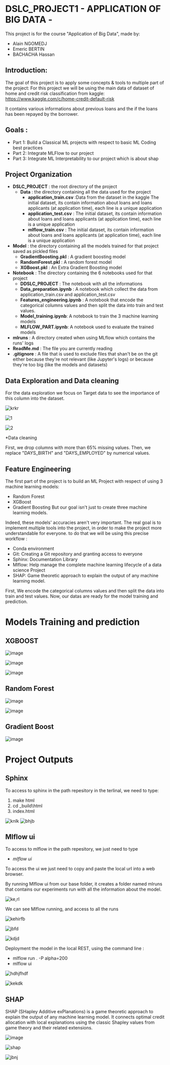 # DSLC_PROJECT1 - APPLICATION OF BIG DATA -

This project is for the course "Application of Big Data", made by:

* Alain NGOMEDJ
* Emeric BERTIN
* BACHACHA Hassan


## Introduction:

The goal of this project is to apply some concepts & tools to multiple part of the project:
For this project we will be using the main data of dataset of home and credit risk classification from kaggle:
                                  https://www.kaggle.com/c/home-credit-default-risk

It contains various informations about previous loans and the if the loans has been repayed by the borrower.

## Goals :

* Part 1: Build a Classical ML projects with respect to basic ML Coding best practices
* Part 2: Integrate MLFlow to our project
* Part 3: Integrate ML Interpretability to our project which is about shap


## Project Organization

* __DSLC_PROJECT__ : the root directory of the project
  * __Data__ : the directory containing all the data used for the project
    * __application_train.csv__ :Data from the dataset in the kaggle The initial dataset, its contain information about loans and loans applicants (at application time), each line is a unique application
    * __application_test.csv__ : The initial dataset, its contain information about loans and loans applicants (at application time), each line is a unique application
    * __mlflow_train.csv__ : The initial dataset, its contain information about loans and loans applicants (at application time), each line is a unique application
* __Model__ : the directory containing all the models trained for that project saved as pickled files
  * __GradientBoosting.pkl__ : A gradient boosting model
  * __RandomForest.pkl__ : A random forest model
  * __XGBoost.pkl__ : An Extra Gradient Boosting model
* __Notebook__ : The directory containing the 6 notebooks used for that project
  * __DDSLC_PROJECT__ : The notebook with all the informations
  * __Data_preparation.ipynb__ : A notebook which collect the data from application_train.csv and application_test.csv
  * __Features_engineering.ipynb__ : A notebook that encode the categorical columns values and then split the data into train and test values. 
  * __Model_training.ipynb__: A notebook to train the 3 machine learning models
  * __MLFLOW_PART.ipynb__: A notebook used to evaluate the trained models
* __mlruns__ : A directory created when using MLflow which contains the runs' logs
* __ReadMe.md__ : The file you are currently reading
* __.gitignore__ : A file that is used to exclude files that shan't be on the git either because they're not relevant (like Jupyter's logs) or because they're too big (like the models and datasets)

## Data Exploration and Data cleaning

For the data exploration we focus on Target data to see the importance of this column into the dataset.

![krkr](https://user-images.githubusercontent.com/93646318/143035504-4fd45f32-fe80-408f-938f-7001642b46c0.PNG)

![1](https://user-images.githubusercontent.com/93646318/143035522-9b91be5b-9852-437a-9a29-538f3729efb9.PNG)

![2](https://user-images.githubusercontent.com/93646318/143035551-f8b924f8-f893-48c0-95cd-e5221c59d488.PNG)


*Data cleaning

First, we drop columns with more than 65% missing values. Then, we replace "DAYS_BIRTH" and "DAYS_EMPLOYED" by numerical values.

## Feature Engineering

The first part of the project is to build an ML Project with respect of using 3 machine learning models:
* Random Forest
* XGBoost
* Gradient Boosting
But our goal isn't just to create three machine learning models. 

Indeed, these models' accuracies aren't very important. 
The real goal is to implement multiple tools into the project, in order to make the project more understandable for everyone.
to do that we will be using this precise workflow :

* Conda environment
* Git: Creating a Git repository and granting access to everyone
* Sphinx: Documentation Library 
* Mlflow: Help manage the complete machine learning lifecycle of a data science Project
* SHAP: Game theoretic approach to explain the output of any machine learning model.

First, We encode the categorical columns values and then split the data into train and test values. 
Now, our datas are ready for the model training and prediction.

# Models Training and prediction

## XGBOOST

![image](https://user-images.githubusercontent.com/93646318/143036266-eca2d339-cd3c-41a0-b6b0-16fde59b9d6a.png)

![image](https://user-images.githubusercontent.com/93646318/143036340-31c15343-c866-4b95-8b39-1f2c321efaf3.png)

![image](https://user-images.githubusercontent.com/93646318/143036409-f9221052-a2b6-4a69-a064-1425fb11b719.png)

## Random Forest

![image](https://user-images.githubusercontent.com/93646318/143036474-1b46be64-5b90-481e-aac9-631854746ea2.png)

![image](https://user-images.githubusercontent.com/93646318/143036504-293f8c72-11d6-4a3a-a4cf-89a0c1d4ef68.png)

## Gradient Boost

![image](https://user-images.githubusercontent.com/93646318/143036593-22324be5-5f98-4b1d-bef9-8e6e568e8e40.png)

# Project Outputs

## Sphinx
To access to sphinx in the path repesitory in the terlinal, we need to type:
1. make html
2. cd _build\html
3. index.html

![knlk](https://user-images.githubusercontent.com/93646318/143021301-7f030118-fdeb-4156-84c2-beb5ad34ac74.PNG)
![bhjb](https://user-images.githubusercontent.com/93646318/143021313-6b4eaf73-7eae-4b2e-ad16-a485e5097d7d.PNG)

## Mlflow ui
To access to mlflow in the path repesitory, we just need to type 

* _mlflow ui_

To access the ui we just need to copy and paste the local url into a web browser.

By running Mlflow ui from our base folder, it creates a folder named mlruns that contains our experiments run with all the information about the model.

![ke,rl](https://user-images.githubusercontent.com/93646318/143025579-db0e6e0e-6f3b-4f29-b4a5-f3716878eacb.PNG)

We can see Mlflow running, and access to all the runs 

![kehirfb](https://user-images.githubusercontent.com/93646318/143021243-ef60f0bd-1a1e-4305-b516-4e39cea69106.PNG)

![jbfd](https://user-images.githubusercontent.com/93646318/143021350-d80148a7-3b5e-4341-baf7-82140cdcffa9.PNG)

![kdjd](https://user-images.githubusercontent.com/93646318/143025810-d29e4d92-9aba-43ea-8fe9-0ed1de2f3839.PNG)

Deployment the model in the local REST, using the command line  :

* mlflow run . -P alpha=200
* mlflow ui

![hdhjfhdf](https://user-images.githubusercontent.com/93646318/143030869-4868e5e2-0308-4864-85ef-613c24b51589.PNG)

![kekdk](https://user-images.githubusercontent.com/93646318/143030925-a54b44ec-aefa-4a5e-8bd7-f1ff8219aa28.PNG)

## SHAP

SHAP (SHapley Additive exPlanations) is a game theoretic approach to explain the output of any machine learning model. It connects optimal credit allocation with local explanations using the classic Shapley values from game theory and their related extensions.

![image](https://user-images.githubusercontent.com/93646318/143036701-5ed657ff-0406-4a0e-9607-a5a0da982877.png)

![shap](https://user-images.githubusercontent.com/93646318/143031053-bd68d9e3-0a52-46bc-af2b-d9dc72517b8f.PNG)

![jbnj](https://user-images.githubusercontent.com/93646318/143021381-9e17e483-311a-4eb9-bc4a-89f37bcb8ec1.PNG)



